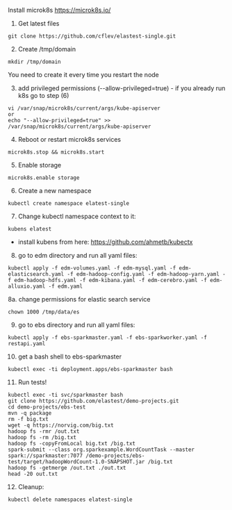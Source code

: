Install microk8s
https://microk8s.io/

1. Get latest files
```
git clone https://github.com/cflev/elastest-single.git
```

2. Create /tmp/domain 

```
mkdir /tmp/domain
```
You need to create it every time you restart the node

3. add privileged permissions (--allow-privileged=true) - if you already run k8s go to step (6)
```
vi /var/snap/microk8s/current/args/kube-apiserver
or
echo "--allow-privileged=true" >> /var/snap/microk8s/current/args/kube-apiserver
```
4. Reboot or restart microk8s services
```
microk8s.stop && microk8s.start
```

5. Enable storage
```
microk8s.enable storage
```

6. Create a new namespace
```
kubectl create namespace elatest-single
```

7. Change kubectl namespace context to it:
```
kubens elatest
```
* install kubens from here: https://github.com/ahmetb/kubectx

8. go to edm directory and run all yaml files:
```
kubectl apply -f edm-volumes.yaml -f edm-mysql.yaml -f edm-elasticsearch.yaml -f edm-hadoop-config.yaml -f edm-hadoop-yarn.yaml -f edm-hadoop-hdfs.yaml -f edm-kibana.yaml -f edm-cerebro.yaml -f edm-alluxio.yaml -f edm.yaml
```
8a. change permissions for elastic search service
```
chown 1000 /tmp/data/es
```
9. go to ebs directory and run all yaml files:
```
kubectl apply -f ebs-sparkmaster.yaml -f ebs-sparkworker.yaml -f restapi.yaml
```

10. get a bash shell to ebs-sparkmaster
```
kubectl exec -ti deployment.apps/ebs-sparkmaster bash
```

11. Run tests!

```
kubectl exec -ti svc/sparkmaster bash
git clone https://github.com/elastest/demo-projects.git
cd demo-projects/ebs-test
mvn -q package
rm -f big.txt
wget -q https://norvig.com/big.txt
hadoop fs -rmr /out.txt 
hadoop fs -rm /big.txt
hadoop fs -copyFromLocal big.txt /big.txt
spark-submit --class org.sparkexample.WordCountTask --master spark://sparkmaster:7077 /demo-projects/ebs-test/target/hadoopWordCount-1.0-SNAPSHOT.jar /big.txt
hadoop fs -getmerge /out.txt ./out.txt
head -20 out.txt
```

12. Cleanup:
```
kubectl delete namespaces elatest-single
```
